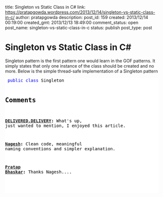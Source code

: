 title: Singleton vs Static Class in C#
link: https://pratapgowda.wordpress.com/2013/12/14/singleton-vs-static-class-in-c/
author: pratapgowda
description: 
post_id: 159
created: 2013/12/14 00:19:00
created_gmt: 2013/12/13 18:49:00
comment_status: open
post_name: singleton-vs-static-class-in-c
status: publish
post_type: post

# Singleton vs Static Class in C#

<p>Singleton pattern is the first pattern one would learn in the GOF patterns. It simply states that only one instance of the class should be created and no more. Below is the simple thread-safe implementation of a Singleton pattern</p> <div id="scid:57F11A72-B0E5-49c7-9094-E3A15BD5B5E6:53f0029f-1c27-4dd0-954c-6dc662a34cc5" class="wlWriterEditableSmartContent" style="float:none;margin:0;display:inline;padding:0;"><pre style="background-color:White;overflow:auto;"><span style="color:#000000;"> </span><span style="color:#0000FF;">public</span><span style="color:#000000;"> </span><span style="color:#0000FF;">class</span><span style="color:#000000;"> Singleton

## Comments

**[DELIVERED.DELIVERY](#201 "2014-08-30 10:25:39"):** What's up, just wanted to mention, I enjoyed this article.

**[Nagesh](#106 "2013-12-20 16:11:13"):** Clean code, meaningful naming conventions and simpler explanation.

**[Pratap Bhaskar](#110 "2013-12-23 15:27:01"):** Thanks Nagesh....

